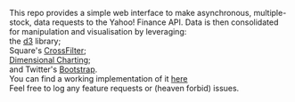 This repo provides a simple web interface to make asynchronous, multiple-stock, data requests to the Yahoo! Finance API. 
Data is then consolidated for manipulation and visualisation by leveraging:<br>
the <a href="http://d3js.org/" target="_blank">d3</a> library;<br>
Square's <a href="http://square.github.io/crossfilter/" target="_blank">CrossFilter</a>;<br>
<a href="http://nickqizhu.github.io/dc.js/" target="_blank">Dimensional Charting</a>;<br>
and Twitter's <a href="http://getbootstrap.com/2.3.2/" target="_blank">Bootstrap</a>.<br>
You can find a working implementation of it <a href="http://vincentpaver.com/finance" target="_blank">here</a><br>
Feel free to log any feature requests or (heaven forbid) issues.

